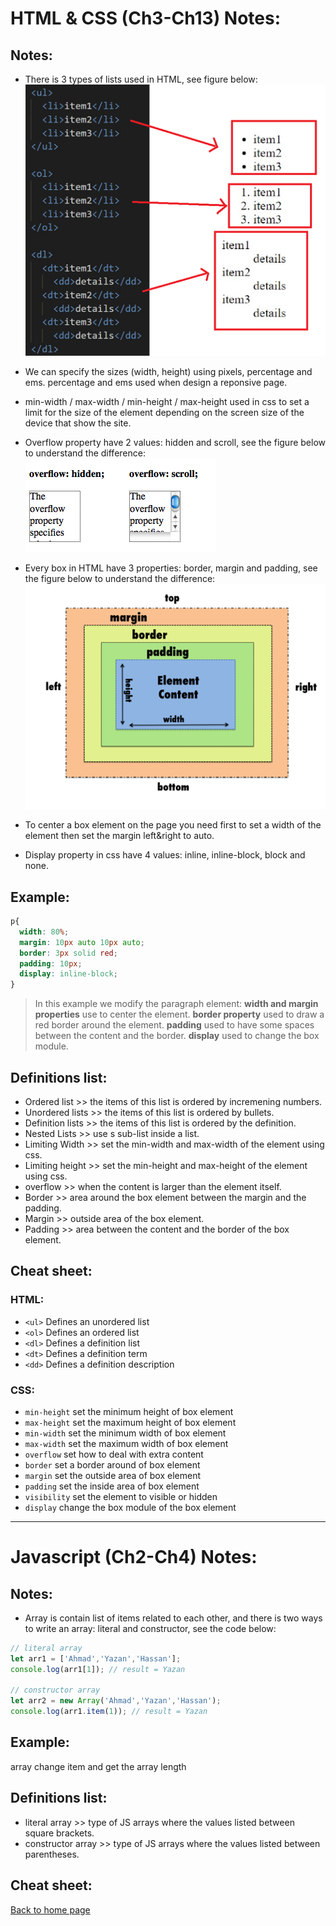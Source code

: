 # **HTML & CSS (Ch3-Ch13) Notes:**

## Notes:

+ There is 3 types of lists used in HTML, see figure below:
![lists](img/lists.png)

+ We can specify the sizes (width, height) using pixels, percentage and ems. percentage and ems used when design a reponsive page.

+ min-width / max-width / min-height / max-height used in css to set a limit for the size of the element depending on the screen size of the device that show the site.

+ Overflow property have 2 values: hidden and scroll, see the figure below to understand the difference:
![overflow](img/overflow.png)

+ Every box in HTML have 3 properties: border, margin and padding, see the figure below to understand the difference: 
![boxmodel](img/boxmodel.png)

+ To center a box element on the page you need first to set a width of the element then set the margin left&right to auto.

+ Display property in css have 4 values: inline, inline-block, block and none.

## Example:

```css
p{
  width: 80%;
  margin: 10px auto 10px auto;
  border: 3px solid red;
  padding: 10px;
  display: inline-block;
}
```
> In this example we modify the paragraph element: **width and margin properties** use to center the element. **border property** used to draw a red border around the element. **padding** used to have some spaces between the content and the border. **display** used to change the box module. 

## Definitions list:

+ Ordered list >> the items of this list is ordered by incremening numbers.
+ Unordered lists >> the items of this list is ordered by bullets.
+ Definition lists >> the items of this list is ordered by the definition.
+ Nested Lists >> use s sub-list inside a list.
+ Limiting Width >> set the min-width and max-width of the element using css.
+ Limiting height >> set the min-height and max-height of the element using css.
+ overflow >> when the content is larger than the element itself.
+ Border >> area around the box element between the margin and the padding.
+ Margin >> outside area of the box element.
+ Padding >> area between the content and the border of the box element. 

## Cheat sheet:
### HTML:
+ `<ul>` Defines an unordered list
+ `<ol>` Defines an ordered list
+ `<dl>` Defines a definition list
+ `<dt>` Defines a definition term
+ `<dd>` Defines a definition description

### CSS:
+ `min-height` set the minimum height of box element
+ `max-height` set the maximum height of box element
+ `min-width` set the minimum width of box element
+ `max-width` set the maximum width of box element
+ `overflow` set how to deal with extra content
+ `border`  set a border around of box element 
+ `margin` set the outside area of box element
+ `padding`  set the inside area of box element
+ `visibility` set the element to visible or hidden
+ `display` change the box module of the box element
---
# **Javascript (Ch2-Ch4) Notes:**

## Notes:

+ Array is contain list of items related to each other, and there is two ways to write an array: literal and constructor, see the code below:
```javascript
// literal array
let arr1 = ['Ahmad','Yazan','Hassan'];
console.log(arr1[1]); // result = Yazan

// constructor array
let arr2 = new Array('Ahmad','Yazan','Hassan');
console.log(arr1.item(1)); // result = Yazan
```

## Example:
array change item and get the array length

## Definitions list:

+ literal array >> type of JS arrays where the values listed between square brackets.
+ constructor array >> type of JS arrays where the values listed between parentheses.

## Cheat sheet:
 


[Back to home page](../README.md)